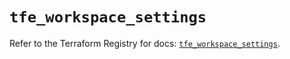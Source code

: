 # `tfe_workspace_settings`

Refer to the Terraform Registry for docs: [`tfe_workspace_settings`](https://registry.terraform.io/providers/hashicorp/tfe/0.57.1/docs/resources/workspace_settings).

